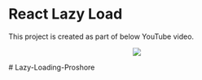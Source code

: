 # React Lazy Load

This project is created as part of below YouTube video.

<p align="center"> 
    <a href="https://youtu.be/9YhlGTC87tw" target="_blank">
    <img src="http://img.youtube.com/vi/9YhlGTC87tw/0.jpg"></img>
  </a>
</p>
# Lazy-Loading-Proshore
